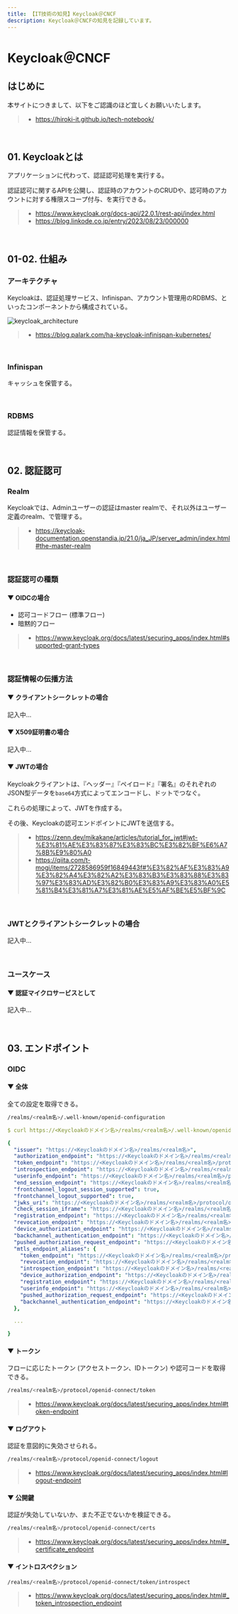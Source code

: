 ```yaml
---
title: 【IT技術の知見】Keycloak＠CNCF
description: Keycloak＠CNCFの知見を記録しています。
---
```


# Keycloak＠CNCF

## はじめに

本サイトにつきまして、以下をご認識のほど宜しくお願いいたします。

> - https://hiroki-it.github.io/tech-notebook/

<br>

## 01. Keycloakとは

アプリケーションに代わって、認証認可処理を実行する。

認証認可に関するAPIを公開し、認証時のアカウントのCRUDや、認可時のアカウントに対する権限スコープ付与、を実行できる。

> - https://www.keycloak.org/docs-api/22.0.1/rest-api/index.html
> - https://blog.linkode.co.jp/entry/2023/08/23/000000

<br>

## 01-02. 仕組み

### アーキテクチャ

Keycloakは、認証処理サービス、Infinispan、アカウント管理用のRDBMS、といったコンポーネントから構成されている。

![keycloak_architecture](https://raw.githubusercontent.com/hiroki-it/tech-notebook-images/master/images/keycloak_architecture.png)

> - https://blog.palark.com/ha-keycloak-infinispan-kubernetes/

<br>

### Infinispan

キャッシュを保管する。

<br>

### RDBMS

認証情報を保管する。

<br>

## 02. 認証認可

### Realm

Keycloakでは、Adminユーザーの認証はmaster realmで、それ以外はユーザー定義のrealm、で管理する。

> - https://keycloak-documentation.openstandia.jp/21.0/ja_JP/server_admin/index.html#the-master-realm

<br>

### 認証認可の種類

#### ▼ OIDCの場合

- 認可コードフロー (標準フロー)
- 暗黙的フロー

> - https://www.keycloak.org/docs/latest/securing_apps/index.html#supported-grant-types

<br>

### 認証情報の伝播方法

#### ▼ クライアントシークレットの場合

記入中...

#### ▼ X509証明書の場合

記入中...

#### ▼ JWTの場合

Keycloakクライアントは、『ヘッダー』『ペイロード』『署名』のそれぞれのJSON型データを`base64`方式によってエンコードし、ドットでつなぐ。

これらの処理によって、JWTを作成する。

その後、Keycloakの認可エンドポイントにJWTを送信する。

> - https://zenn.dev/mikakane/articles/tutorial_for_jwt#jwt-%E3%81%AE%E3%83%87%E3%83%BC%E3%82%BF%E6%A7%8B%E9%80%A0
> - https://qiita.com/t-mogi/items/2728586959f16849443f#%E3%82%AF%E3%83%A9%E3%82%A4%E3%82%A2%E3%83%B3%E3%83%88%E3%83%97%E3%83%AD%E3%82%B0%E3%83%A9%E3%83%A0%E5%81%B4%E3%81%A7%E3%81%AE%E5%AF%BE%E5%BF%9C

<br>

### JWTとクライアントシークレットの場合

記入中...

<br>

### ユースケース

#### ▼ 認証マイクロサービスとして

記入中...

<br>

## 03. エンドポイント

### OIDC

#### ▼ 全体

全ての設定を取得できる。

```bash
/realms/<realm名>/.well-known/openid-configuration
```

```yaml
$ curl https://<Keycloakのドメイン名>/realms/<realm名>/.well-known/openid-configuration

{
  "issuer": "https://<Keycloakのドメイン名>/realms/<realm名>",
  "authorization_endpoint": "https://<Keycloakのドメイン名>/realms/<realm名>/protocol/openid-connect/auth",
  "token_endpoint": "https://<Keycloakのドメイン名>/realms/<realm名>/protocol/openid-connect/token",
  "introspection_endpoint": "https://<Keycloakのドメイン名>/realms/<realm名>/protocol/openid-connect/token/introspect",
  "userinfo_endpoint": "https://<Keycloakのドメイン名>/realms/<realm名>/protocol/openid-connect/userinfo",
  "end_session_endpoint": "https://<Keycloakのドメイン名>/realms/<realm名>/protocol/openid-connect/logout",
  "frontchannel_logout_session_supported": true,
  "frontchannel_logout_supported": true,
  "jwks_uri": "https://<Keycloakのドメイン名>/realms/<realm名>/protocol/openid-connect/certs",
  "check_session_iframe": "https://<Keycloakのドメイン名>/realms/<realm名>/protocol/openid-connect/login-status-iframe.html",
  "registration_endpoint": "https://<Keycloakのドメイン名>/realms/<realm名>/clients-registrations/openid-connect",
  "revocation_endpoint": "https://<Keycloakのドメイン名>/realms/<realm名>/protocol/openid-connect/revoke",
  "device_authorization_endpoint": "https://<Keycloakのドメイン名>/realms/<realm名>/protocol/openid-connect/auth/device",
  "backchannel_authentication_endpoint": "https://<Keycloakのドメイン名>/realms/<realm名>/protocol/openid-connect/ext/ciba/auth",
  "pushed_authorization_request_endpoint": "https://<Keycloakのドメイン名>/realms/<realm名>/protocol/openid-connect/ext/par/request",
  "mtls_endpoint_aliases": {
    "token_endpoint": "https://<Keycloakのドメイン名>/realms/<realm名>/protocol/openid-connect/token",
    "revocation_endpoint": "https://<Keycloakのドメイン名>/realms/<realm名>/protocol/openid-connect/revoke",
    "introspection_endpoint": "https://<Keycloakのドメイン名>/realms/<realm名>/protocol/openid-connect/token/introspect",
    "device_authorization_endpoint": "https://<Keycloakのドメイン名>/realms/<realm名>/protocol/openid-connect/auth/device",
    "registration_endpoint": "https://<Keycloakのドメイン名>/realms/<realm名>/clients-registrations/openid-connect",
    "userinfo_endpoint": "https://<Keycloakのドメイン名>/realms/<realm名>/protocol/openid-connect/userinfo",
    "pushed_authorization_request_endpoint": "https://<Keycloakのドメイン名>/realms/<realm名>/protocol/openid-connect/ext/par/request",
    "backchannel_authentication_endpoint": "https://<Keycloakのドメイン名>/realms/<realm名>/protocol/openid-connect/ext/ciba/auth"
  },

  ...

}
```

#### ▼ トークン

フローに応じたトークン (アクセストークン、IDトークン) や認可コードを取得できる。

```bash
/realms/<realm名>/protocol/openid-connect/token
```

> - https://www.keycloak.org/docs/latest/securing_apps/index.html#token-endpoint

#### ▼ ログアウト

認証を意図的に失効させられる。

```bash
/realms/<realm名>/protocol/openid-connect/logout
```

> - https://www.keycloak.org/docs/latest/securing_apps/index.html#logout-endpoint

#### ▼ 公開鍵

認証が失効していないか、また不正でないかを検証できる。

```bash
/realms/<realm名>/protocol/openid-connect/certs
```

> - https://www.keycloak.org/docs/latest/securing_apps/index.html#_certificate_endpoint

#### ▼ イントロスペクション

```bash
/realms/<realm名>/protocol/openid-connect/token/introspect
```

> - https://www.keycloak.org/docs/latest/securing_apps/index.html#_token_introspection_endpoint

<br>
